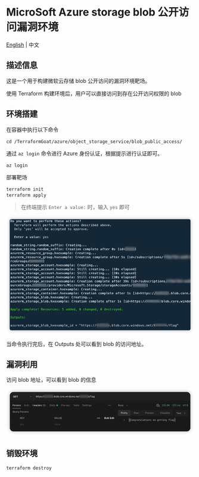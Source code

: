 # MicroSoft Azure storage blob 公开访问漏洞环境

[English](./README.md) | 中文

## 描述信息

这是一个用于构建微软云存储 blob 公开访问的漏洞环境靶场。

使用 Terraform 构建环境后，用户可以直接访问到存在公开访问权限的 blob

## 环境搭建

在容器中执行以下命令

```shell
cd /TerraformGoat/azure/object_storage_service/blob_public_access/
```

通过 `az login` 命令进行 Azure 身份认证，根据提示进行认证即可。

```shell
az login
```

部署靶场

```shell
terraform init
terraform apply
```

> 在终端提示 `Enter a value:` 时，输入 `yes` 即可

![image](../../../images/1650953021.png)

当命令执行完后，在 Outputs 处可以看到 blob 的访问地址。

## 漏洞利用

访问 blob 地址，可以看到 blob 的信息

![image](../../../images/1650953175.png)

## 销毁环境

```shell
terraform destroy
```
